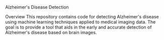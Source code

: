 Alzheimer's Disease Detection


Overview
This repository contains code for detecting Alzheimer's disease using machine learning techniques applied to medical imaging data. The goal is to provide a tool that aids in the early and accurate detection of Alzheimer's disease based on brain images.
